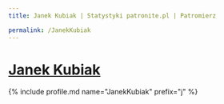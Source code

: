 ```yaml
---
title: Janek Kubiak | Statystyki patronite.pl | Patromierz

permalink: /JanekKubiak
---
```


# [Janek Kubiak](https://patronite.pl/JanekKubiak)

{% include profile.md name="JanekKubiak" prefix="j" %}
